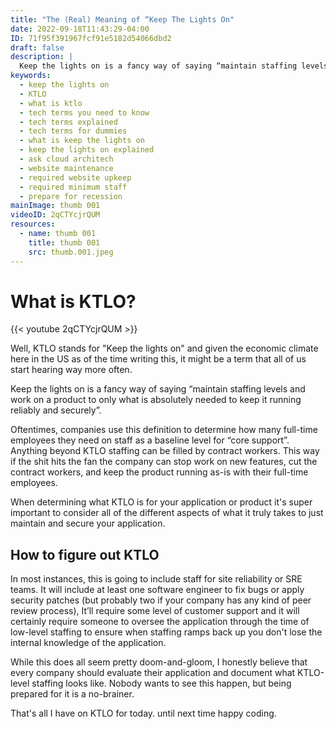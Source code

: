 ```yaml
---
title: "The (Real) Meaning of “Keep The Lights On"
date: 2022-09-18T11:43:29-04:00
ID: 71f95f391967fcf91e5182d54066dbd2
draft: false
description: |
  Keep the lights on is a fancy way of saying “maintain staffing levels and work on a product to only what is absolutely needed to keep it running reliably and securely”. When determining what KTLO is for your application or product it's super important to consider all of the different aspects of what it truly takes to just maintain and secure your application.
keywords:
  - keep the lights on
  - KTLO
  - what is ktlo
  - tech terms you need to know
  - tech terms explained
  - tech terms for dummies
  - what is keep the lights on
  - keep the lights on explained
  - ask cloud architech
  - website maintenance
  - required website upkeep
  - required minimum staff
  - prepare for recession
mainImage: thumb 001
videoID: 2qCTYcjrQUM
resources:
  - name: thumb 001
    title: thumb 001
    src: thumb.001.jpeg
---
```


# What is KTLO?

{{< youtube 2qCTYcjrQUM >}}

Well, KTLO stands for "Keep the lights on" and given the economic climate here in the US as of the time writing this, it might be a term that all of us start hearing way more often.

Keep the lights on is a fancy way of saying “maintain staffing levels and work on a product to only what is absolutely needed to keep it running reliably and securely”.

Oftentimes, companies use this definition to determine how many full-time employees they need on staff as a baseline level for “core support”. Anything beyond KTLO staffing can be filled by contract workers. This way if the shit hits the fan the company can stop work on new features, cut the contract workers, and keep the product running as-is with their full-time employees.

When determining what KTLO is for your application or product it's super important to consider all of the different aspects of what it truly takes to just maintain and secure your application.

## How to figure out KTLO

In most instances, this is going to include staff for site reliability or SRE teams. It will include at least one software engineer to fix bugs or apply security patches (but probably two if your company has any kind of peer review process), It’ll require some level of customer support and it will certainly require someone to oversee the application through the time of low-level staffing to ensure when staffing ramps back up you don't lose the internal knowledge of the application.

While this does all seem pretty doom-and-gloom, I honestly believe that every company should evaluate their application and document what KTLO-level staffing looks like. Nobody wants to see this happen, but being prepared for it is a no-brainer.

That's all I have on KTLO for today. until next time happy coding.
